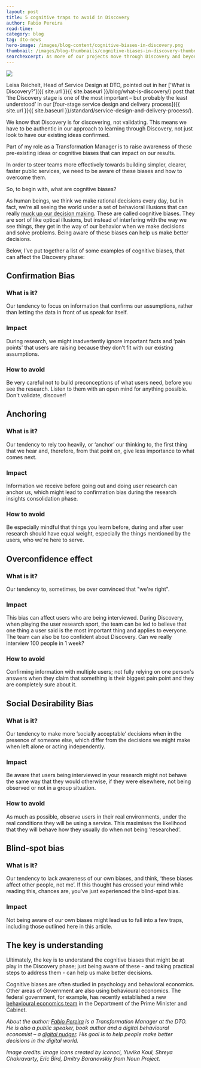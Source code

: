 ```yaml
---
layout: post
title: 5 cognitive traps to avoid in Discovery
author: Fabio Pereira
read-time: 
category: blog
tag: dto-news
hero-image: /images/blog-content/cognitive-biases-in-discovery.png
thumbnail: /images/blog-thumbnails/cognitive-biases-in-discovery-thumbnail.png
searchexcerpt: As more of our projects move through Discovery and beyond, we’re gaining valuable knowledge that we’re looking forward to sharing with other government agencies. Our intention is that our experiences will benefit other agencies as they move through the same processes, making the path easier and more efficient for all. Fabio Pereira, a Transformation Manager at the DTO, explains why we need to be aware of our own biases and how they can affect research.
---
```


![ ](https://www.dto.gov.au/images/blog-content/cognitive-biases-in-discovery.png)

Leisa Reichelt, Head of Service Design at DTO, pointed out in her ['What is Discovery?']({{ site.url }}{{ site.baseurl }}/blog/what-is-discovery/) post that ‘the Discovery stage is one of the most important – but probably the least understood’ in our [four-stage service design and delivery process]({{ site.url }}{{ site.baseurl }}/standard/service-design-and-delivery-process/).
 
We know that Discovery is for discovering, not validating. This means we have to be authentic in our approach to learning through Discovery, not just look to have our existing ideas confirmed.

Part of my role as a Transformation Manager is to raise awareness of these pre-existing ideas or cognitive biases that can impact on our results.

In order to steer teams more effectively towards building simpler, clearer, faster public services, we need to be aware of these biases and how to overcome them.

So, to begin with, what are cognitive biases?
 
As human beings, we think we make rational decisions every day, but in fact, we’re all seeing the world under a set of behavioral illusions that can really [muck up our decision making](http://www.businessinsider.com.au/cognitive-biases-that-affect-decisions-2015-8). These are called cognitive biases. They are sort of like optical illusions, but instead of interfering with the way we see things, they get in the way of our behavior when we make decisions and solve problems. Being aware of these biases can help us make better decisions.

Below, I’ve put together a list of some examples of cognitive biases, that can affect the Discovery phase:

## Confirmation Bias

### What is it?

Our tendency to focus on information that confirms our assumptions, rather than letting the data in front of us speak for itself.

### Impact

During research, we might inadvertently ignore important facts and ‘pain points’ that users are raising because they don’t fit with our existing assumptions.

### How to avoid

Be very careful not to build preconceptions of what users need, before you see the research. Listen to them with an open mind for anything possible. Don't validate, discover!

## Anchoring

### What is it?

Our tendency to rely too heavily, or ‘anchor’ our thinking to, the first thing that we hear and, therefore, from that point on, give less importance to what comes next.

### Impact

Information we receive before going out and doing user research can anchor us, which might lead to confirmation bias during the research insights consolidation phase.

### How to avoid

Be especially mindful that things you learn before, during and after user research should have equal weight, especially the things mentioned by the users, who we're here to serve.

## Overconfidence effect

### What is it?

Our tendency to, sometimes, be over convinced that "we're right".

### Impact

This bias can affect users who are being interviewed. During Discovery, when playing the user research sport, the team can be led to believe that one thing a user said is the most important thing and applies to everyone. The team can also be too confident about Discovery. Can we really interview 100 people in 1 week?

### How to avoid

Confirming information with multiple users; not fully relying on one person's answers when they claim that something is their biggest pain point and they are completely sure about it.

## Social Desirability Bias

### What is it?

Our tendency to make more ’socially acceptable’ decisions when in the presence of someone else, which differ from the decisions we might make when left alone or acting independently.

### Impact

Be aware that users being interviewed in your research might not behave the same way that they would otherwise, if they were elsewhere, not being observed or not in a group situation.

### How to avoid

As much as possible, observe users in their real environments, under the real conditions they will be using a service. This maximises the likelihood that they will behave how they usually do when not being ‘researched’.

## Blind-spot bias

### What is it?

Our tendency to lack awareness of our own biases, and think, ‘these biases affect other people, not me’. If this thought has crossed your mind while reading this, chances are, you've just experienced the blind-spot bias.

### Impact

Not being aware of our own biases might lead us to fall into a few traps, including those outlined here in this article.

## The key is understanding

Ultimately, the key is to understand the cognitive biases that might be at play in the Discovery phase; just being aware of these - and taking practical steps to address them - can help us make better decisions.

Cognitive biases are often studied in psychology and behavioral economics. Other areas of Government are also using behavioural economics. The federal government, for example, has recently established a new [behavioural economics team](http://www.themandarin.com.au/57150-beta-testing-turnbull-build-behavioural-economics-team-pmc/?pgnc=1) in the Department of the Prime Minister and Cabinet.

*About the author: [Fabio Pereira](http://www.fabiopereira.me/) is a Transformation Manager at the DTO. He is also a public speaker, book author and a digital behavioural economist – a [digital nudger](https://twitter.com/digitalnudger). His goal is to help people make better decisions in the digital world.*

*Image credits: Image icons created by iconoci, Yuvika Koul, Shreya Chakravarty, Eric Bird, Dmitry Baranovskiy from Noun Project.*
